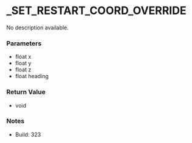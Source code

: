 # _SET_RESTART_COORD_OVERRIDE

No description available.

### Parameters
* float x
* float y
* float z
* float heading

### Return Value
* void

### Notes
* Build: 323

